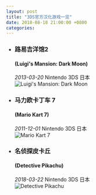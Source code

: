 ```yaml
---
layout: post
title: "3DS官方汉化游戏一览"
date: 2018-08-18 21:00:00 +0800
categories: 
---
```


- ### 路易吉洋馆2 
  #### (Luigi's Mansion: Dark Moon)  
  *2013-03-20*  Nintendo 3DS  日本  
![Luigi's Mansion: Dark Moon](https://gitee.com/moselikk/picsBed/raw/master/image/202108182021656.jpg) 

- ### 马力欧卡丁车 7
  #### (Mario Kart 7) 
  *2011-12-01*  Nintendo 3DS  日本  
![Mario Kart 7](https://gitee.com/moselikk/picsBed/raw/master/image/202108182023794.jpg) 

- ### 名侦探皮卡丘 
  #### (Detective Pikachu) 
  *2018-03-22*  Nintendo 3DS  日本  
![Detective Pikachu](https://gitee.com/moselikk/picsBed/raw/master/image/202108182018842.jpg) 

